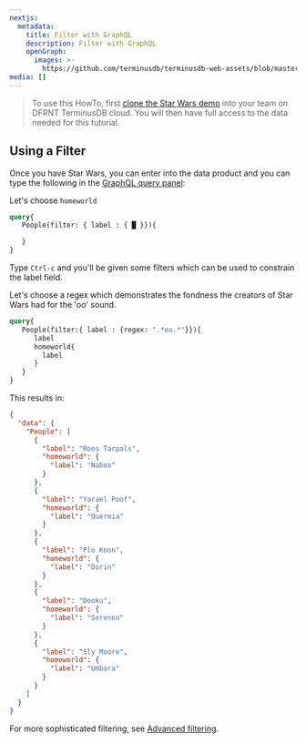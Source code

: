 ```yaml
---
nextjs:
  metadata:
    title: Filter with GraphQL
    description: Filter with GraphQL
    openGraph:
      images: >-
        https://github.com/terminusdb/terminusdb-web-assets/blob/master/docs/graphql-filter.png?raw=true
media: []
---
```


> To use this HowTo, first [clone the Star Wars demo](/docs/clone-a-demo-terminuscms-project/) into your team on DFRNT TerminusDB cloud. You will then have full access to the data needed for this tutorial.

## Using a Filter

Once you have Star Wars, you can enter into the data product and you can type the following in the [GraphQL query panel](/docs/graphql-basics/):

Let's choose `homeworld`

```graphql
query{
   People(filter: { label : { █ }}){

   }
}
```

Type `Ctrl-c` and you'll be given some filters which can be used to constrain the label field.

Let's choose a regex which demonstrates the fondness the creators of Star Wars had for the 'oo' sound.

```graphql
query{
   People(filter:{ label : {regex: ".*oo.*"}}){
      label
      homeworld{
        label
      }
   }
}
```

This results in:

```json
{
  "data": {
    "People": [
      {
        "label": "Roos Tarpals",
        "homeworld": {
          "label": "Naboo"
        }
      },
      {
        "label": "Yarael Poof",
        "homeworld": {
          "label": "Quermia"
        }
      },
      {
        "label": "Plo Koon",
        "homeworld": {
          "label": "Dorin"
        }
      },
      {
        "label": "Dooku",
        "homeworld": {
          "label": "Serenno"
        }
      },
      {
        "label": "Sly Moore",
        "homeworld": {
          "label": "Umbara"
        }
      }
    ]
  }
}
```

For more sophisticated filtering, see [Advanced filtering](/docs/advanced-filtering-with-graphql/).